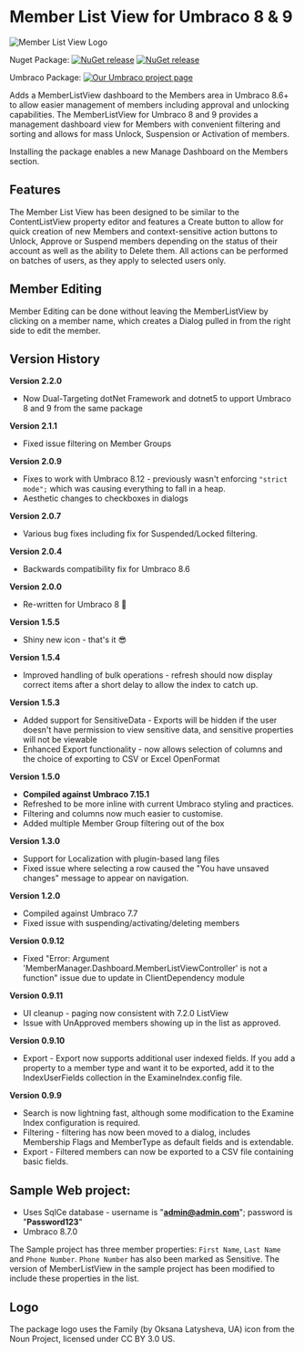 # Member List View for Umbraco 8 & 9

![Member List View Logo](https://raw.githubusercontent.com/YourITGroup/umbMemberListView/master/assets/Membership_logo.png)

Nuget Package: 
[![NuGet release](https://img.shields.io/nuget/v/MemberListView.svg)](https://www.nuget.org/packages/MemberListView/)
[![NuGet release](https://img.shields.io/nuget/dt/MemberListView.svg)](https://www.nuget.org/packages/MemberListView/)

Umbraco Package:
[![Our Umbraco project page](https://img.shields.io/badge/our-umbraco-orange.svg)](https://our.umbraco.com/packages/backoffice-extensions/memberlistview/) 

Adds a MemberListView dashboard to the Members area in Umbraco 8.6+ to allow easier management of members including approval and unlocking capabilities.
The MemberListView for Umbraco 8 and 9 provides a management dashboard view for Members with convenient filtering and sorting and allows for mass Unlock, Suspension or Activation of members.

Installing the package enables a new Manage Dashboard on the Members section.

## Features

The Member List View has been designed to be similar to the ContentListView property editor and features a Create button to allow for quick creation of new Members and context-sensitive action buttons to Unlock, Approve or Suspend members depending on the status of their account as well as the ability to Delete them.  All actions can be performed on batches of users, as they apply to selected users only.

## Member Editing

Member Editing can be done without leaving the MemberListView by clicking on a member name, which creates a Dialog pulled in from the right side to edit the member.

## Version History

**Version 2.2.0**

* Now Dual-Targeting dotNet Framework and dotnet5 to upport Umbraco 8 and 9 from the same package

**Version 2.1.1**

* Fixed issue filtering on Member Groups

**Version 2.0.9**

* Fixes to work with Umbraco 8.12 - previously wasn't enforcing `"strict mode";` which was causing everything to fall in a heap.
* Aesthetic changes to checkboxes in dialogs

**Version 2.0.7**

* Various bug fixes including fix for Suspended/Locked filtering.

**Version 2.0.4**

* Backwards compatibility fix for Umbraco 8.6

**Version 2.0.0**

* Re-written for Umbraco 8 🎉

**Version 1.5.5**

* Shiny new icon - that's it 😎

**Version 1.5.4**

* Improved handling of bulk operations - refresh should now display correct items after a short delay to allow the index to catch up.

**Version 1.5.3**

* Added support for SensitiveData - Exports will be hidden if the user doesn't have permission to view sensitive data, and sensitive properties will not be viewable
* Enhanced Export functionality - now allows selection of columns and the choice of exporting to CSV or Excel OpenFormat

**Version 1.5.0**

* **Compiled against Umbraco 7.15.1**
* Refreshed to be more inline with current Umbraco styling and practices.
* Filtering and columns now much easier to customise.
* Added multiple Member Group filtering out of the box

**Version 1.3.0**
* Support for Localization with plugin-based lang files
* Fixed issue where selecting a row caused the "You have unsaved changes" message to appear on navigation.

**Version 1.2.0**

* Compiled against Umbraco 7.7
* Fixed issue with suspending/activating/deleting members

**Version 0.9.12**

* Fixed "Error: Argument 'MemberManager.Dashboard.MemberListViewController' is not a function" issue due to update in ClientDependency module

**Version 0.9.11**

* UI cleanup - paging now consistent with 7.2.0 ListView
* Issue with UnApproved members showing up in the list as approved.

**Version 0.9.10**

* Export - Export now supports additional user indexed fields. If you add a property to a member type and want it to be exported, add it to the IndexUserFields collection in the ExamineIndex.config file.

**Version 0.9.9**

* Search is now lightning fast, although some modification to the Examine Index configuration is required. 
* Filtering - filtering has now been moved to a dialog, includes Membership Flags and MemberType as default fields and is extendable.
* Export - Filtered members can now be exported to a CSV file containing basic fields. 

## Sample Web project:

  * Uses SqlCe database - username is "**admin@admin.com**"; password is "**Password123**"
  * Umbraco 8.7.0
  
The Sample project has three member properties: `First Name`, `Last Name` and `Phone Number`.  `Phone Number` has also been marked as Sensitive.
The version of MemberListView in the sample project has been modified to include these properties in the list.

## Logo
The package logo uses the Family (by Oksana Latysheva, UA) icon from the Noun Project, licensed under CC BY 3.0 US.
